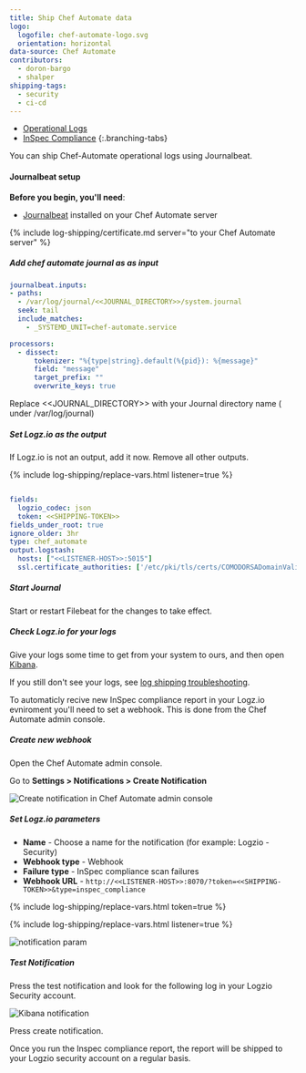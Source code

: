 ```yaml
---
title: Ship Chef Automate data
logo:
  logofile: chef-automate-logo.svg
  orientation: horizontal
data-source: Chef Automate
contributors:
  - doron-bargo
  - shalper
shipping-tags:
  - security
  - ci-cd
---
```


<!-- tabContainer:start -->
<div class="branching-container">

* [Operational Logs](#Opertional-config)
* [InSpec Compliance](#inspec-config)
{:.branching-tabs}

<!-- tab:start -->
<div id="Opertional-config">

You can ship Chef-Automate operational logs using Journalbeat.

#### Journalbeat setup

**Before you begin, you'll need**:

* [Journalbeat](https://www.elastic.co/guide/en/beats/journalbeat/current/journalbeat-installation-configuration.html) installed on your Chef Automate server

<div class="tasklist">

{% include log-shipping/certificate.md server="to your Chef Automate server" %}


##### Add chef automate journal as as input

```yaml
journalbeat.inputs:
- paths:
  - /var/log/journal/<<JOURNAL_DIRECTORY>>/system.journal
  seek: tail
  include_matches:
    - _SYSTEMD_UNIT=chef-automate.service

processors:
  - dissect:
      tokenizer: "%{type|string}.default(%{pid}): %{message}"
      field: "message"
      target_prefix: ""
      overwrite_keys: true
```

Replace <<JOURNAL_DIRECTORY>> with your Journal directory name ( under /var/log/journal)

##### Set Logz.io as the output

If Logz.io is not an output, add it now.
Remove all other outputs.

{% include log-shipping/replace-vars.html listener=true %}

```yaml

fields:
  logzio_codec: json
  token: <<SHIPPING-TOKEN>>
fields_under_root: true
ignore_older: 3hr
type: chef_automate
output.logstash:
  hosts: ["<<LISTENER-HOST>>:5015"]
  ssl.certificate_authorities: ['/etc/pki/tls/certs/COMODORSADomainValidationSecureServerCA.crt']
```

##### Start Journal

Start or restart Filebeat for the changes to take effect.

##### Check Logz.io for your logs

Give your logs some time to get from your system to ours, and then open [Kibana](https://app.logz.io/#/dashboard/kibana).

If you still don't see your logs, see [log shipping troubleshooting]({{site.baseurl}}/user-guide/log-shipping/log-shipping-troubleshooting.html).
</div>
</div>
<!-- tab:end -->

<!-- tab:start -->
<div id="inspec-config">

To automaticly recive new InSpec compliance report in your Logz.io evniroment you'll need to set a webhook. This is done from the Chef Automate admin console.

<div class="tasklist">

##### Create new webhook

Open the Chef Automate admin console.

Go to **Settings > Notifications > Create Notification**

![Create notification in Chef Automate admin console](https://dytvr9ot2sszz.cloudfront.net/logz-docs/log-shipping/chef-automate.png)


##### Set Logz.io parameters

* **Name** - Choose a name for the notification (for example: Logzio - Security)
* **Webhook type** - Webhook
* **Failure type** - InSpec compliance scan failures
* **Webhook URL** - `http://<<LISTENER-HOST>>:8070/?token=<<SHIPPING-TOKEN>>&type=inspec_compliance`


{% include log-shipping/replace-vars.html token=true %}

{% include log-shipping/replace-vars.html listener=true %}

![notification param]()


##### Test Notification

Press the test notification and look for the following log in your Logzio Security account.

![Kibana notification]()

Press create notification.


Once you run the Inspec compliance report, the report will be shipped to your Logzio security account on a regular basis.

</div>
</div>

<!-- tab:end -->

</div>

<!-- tabContainer:end -->

